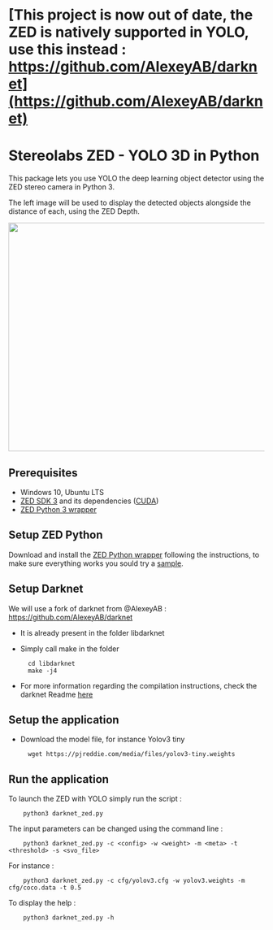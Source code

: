 # [This project is now out of date, the ZED is natively supported in YOLO, use this instead : https://github.com/AlexeyAB/darknet](https://github.com/AlexeyAB/darknet)

# Stereolabs ZED - YOLO 3D in Python

This package lets you use YOLO the deep learning object detector using the ZED stereo camera in Python 3.

The left image will be used to display the detected objects alongside the distance of each, using the ZED Depth.

<p align="center">
  <img src="preview.png" width=676 height=450>
</p>

## Prerequisites

- Windows 10, Ubuntu LTS
- [ZED SDK 3](https://www.stereolabs.com/developers/) and its dependencies ([CUDA](https://developer.nvidia.com/cuda-downloads))
- [ZED Python 3 wrapper](https://github.com/stereolabs/zed-python)

## Setup ZED Python

Download and install the [ZED Python wrapper](https://github.com/stereolabs/zed-python) following the instructions, to make sure everything works you sould try a [sample](https://github.com/stereolabs/zed-python/tree/master/examples).

## Setup Darknet

We will use a fork of darknet from @AlexeyAB : https://github.com/AlexeyAB/darknet

- It is already present in the folder libdarknet

- Simply call make in the folder

        cd libdarknet
        make -j4

- For more information regarding the compilation instructions, check the darknet Readme [here](../libdarknet/README.md)

## Setup the application

- Download the model file, for instance Yolov3 tiny

        wget https://pjreddie.com/media/files/yolov3-tiny.weights

## Run the application


To launch the ZED with YOLO simply run the script :

        python3 darknet_zed.py


The input parameters can be changed using the command line :

        python3 darknet_zed.py -c <config> -w <weight> -m <meta> -t <threshold> -s <svo_file>

For instance :

        python3 darknet_zed.py -c cfg/yolov3.cfg -w yolov3.weights -m cfg/coco.data -t 0.5

To display the help :

        python3 darknet_zed.py -h
